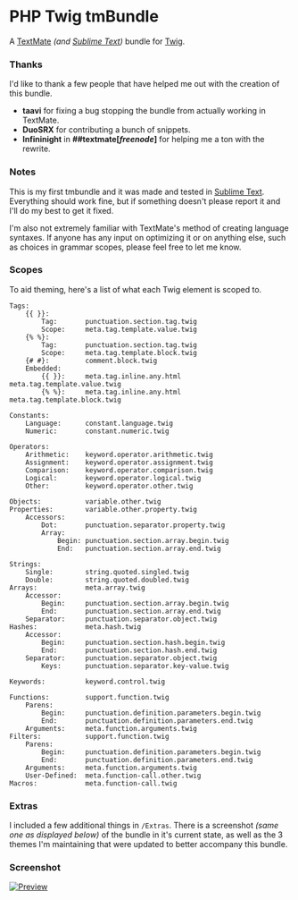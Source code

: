 # PHP Twig tmBundle

A [TextMate][1] _(and [Sublime Text][2])_ bundle for [Twig][3].


### Thanks

I'd like to thank a few people that have helped me out with the creation of this bundle.

* __taavi__ for fixing a bug stopping the bundle from actually working in TextMate.
* __DuoSRX__ for contributing a bunch of snippets.
* __Infininight__ in __##textmate[___freenode___]__ for helping me a ton with the rewrite.


### Notes

This is my first tmbundle and it was made and tested in [Sublime Text][2]. Everything should work fine, but if something doesn't please report it and I'll do my best to get it fixed.

I'm also not extremely familiar with TextMate's method of creating language syntaxes. If anyone has any input on optimizing it or on anything else, such as choices in grammar scopes, please feel free to let me know.


### Scopes

To aid theming, here's a list of what each Twig element is scoped to.

    Tags:
        {{ }}:
            Tag:       punctuation.section.tag.twig
            Scope:     meta.tag.template.value.twig
        {% %}:
            Tag:       punctuation.section.tag.twig
            Scope:     meta.tag.template.block.twig
        {# #}:         comment.block.twig
        Embedded:
            {{ }}:     meta.tag.inline.any.html meta.tag.template.value.twig
            {% %}:     meta.tag.inline.any.html meta.tag.template.block.twig
            
    Constants:
        Language:      constant.language.twig
        Numeric:       constant.numeric.twig
        
    Operators:
        Arithmetic:    keyword.operator.arithmetic.twig
        Assignment:    keyword.operator.assignment.twig
        Comparison:    keyword.operator.comparison.twig
        Logical:       keyword.operator.logical.twig
        Other:         keyword.operator.other.twig
        
    Objects:           variable.other.twig
    Properties:        variable.other.property.twig
        Accessors:
            Dot:       punctuation.separator.property.twig
            Array:
                Begin: punctuation.section.array.begin.twig
                End:   punctuation.section.array.end.twig
                
    Strings:
        Single:        string.quoted.singled.twig
        Double:        string.quoted.doubled.twig
    Arrays:            meta.array.twig
        Accessor:
            Begin:     punctuation.section.array.begin.twig
            End:       punctuation.section.array.end.twig
        Separator:     punctuation.separator.object.twig
    Hashes:            meta.hash.twig
        Accessor:
            Begin:     punctuation.section.hash.begin.twig
            End:       punctuation.section.hash.end.twig
        Separator:     punctuation.separator.object.twig
            Keys:      punctuation.separator.key-value.twig
            
    Keywords:          keyword.control.twig
    
    Functions:         support.function.twig
        Parens:
            Begin:     punctuation.definition.parameters.begin.twig
            End:       punctuation.definition.parameters.end.twig
        Arguments:     meta.function.arguments.twig
    Filters:           support.function.twig
        Parens:
            Begin:     punctuation.definition.parameters.begin.twig
            End:       punctuation.definition.parameters.end.twig
        Arguments:     meta.function.arguments.twig
        User-Defined:  meta.function-call.other.twig
    Macros:            meta.function-call.twig


### Extras

I included a few additional things in `/Extras`. There is a screenshot _(same one as displayed below)_ of the bundle in it's current state, as well as the 3 themes I'm maintaining that were updated to better accompany this bundle.


### Screenshot
[![Preview][100]][6]


[1]: http://macromates.com/
[2]: http://www.sublimetext.com/
[3]: http://www.twig-project.org/
[4]: http://svn.textmate.org/trunk/Bundles/Python%20Django%20Templates.tmbundle/
[5]: http://svn.textmate.org/
[6]: https://github.com/Anomareh/PHP-Twig.tmbundle/raw/master/Extras/Preview/preview.png

[100]: https://github.com/Anomareh/PHP-Twig.tmbundle/raw/master/Extras/Preview/preview-thumb.png
